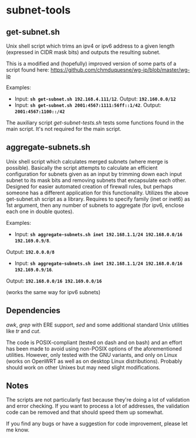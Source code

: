 # subnet-tools

## get-subnet.sh
Unix shell script which trims an ipv4 or ipv6 address to a given length (expressed in CIDR mask bits) and outputs the resulting subnet.

This is a modified and (hopefully) improved version of some parts of a script found here:
https://github.com/chmduquesne/wg-ip/blob/master/wg-ip

Examples:
- Input: **`sh get-subnet.sh 192.168.4.111/12`**. Output: **`192.160.0.0/12`**
- Input: **`sh get-subnet.sh 2001:4567:1111:56ff::1/42`**. Output: **`2001:4567:1100::/42`**

The auxiliary script _get-subnet-tests.sh_ tests some functions found in the main script. It's not required for the main script.

## aggregate-subnets.sh
Unix shell script which calculates merged subnets (where merge is possible). Basically the script attempts to calculate an efficient configuration for subnets given as an input by trimming down each input subnet to its mask bits and removing subnets that encapsulate each other. Designed for easier automated creation of firewall rules, but perhaps someone has a different application for this functionality. Utilizes the above get-subnet.sh script as a library. Requires to specify family (inet or inet6) as 1st argument, then any number of subnets to aggregate (for ipv6, enclose each one in double quotes).

Examples:
- Input: **`sh aggregate-subnets.sh inet 192.168.1.1/24 192.168.0.0/16 192.169.0.9/8`**.

Output:
**`192.0.0.0/8`**

- Input: **`sh aggregate-subnets.sh inet 192.168.1.1/24 192.168.0.0/16 192.169.0.9/16`**.

Output: **`192.168.0.0/16 192.169.0.0/16`**

(works the same way for ipv6 subnets)

## Dependencies
_awk_, _grep_ with ERE support, _sed_ and some additional standard Unix utilities like _tr_ and _cut_.

The code is POSIX-compliant (tested on dash and on bash) and an effort has been made to avoid using non-POSIX options of the aforementioned utilities.
However, only tested with the GNU variants, and only on Linux (works on OpenWRT as well as on desktop Linux distributions).
Probably should work on other Unixes but may need slight modifications.

## Notes
The scripts are not particularly fast because they're doing a lot of validation and error checking.
If you want to process a lot of addresses, the validation code can be removed and that should speed them up somewhat.

If you find any bugs or have a suggestion for code improvement, please let me know.
